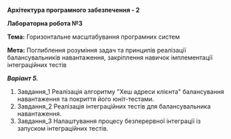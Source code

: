 **Архітектура програмного забезпечення - 2**

**Лабораторна робота №3**

**Тема:** Горизонтальне масштабування програмних систем

**Мета:** Поглиблення розуміння задач та принципів реалізації балансувальників навантаження, закріплення навичок імплементації інтеграційних тестів

_**Варіант 5.**_ 
1. Завдання_1 Реалізація алгоритму "Хеш адреси клієнта" балансування навантаження та покриття його юніт-тестами.
2. Завдання_2 Реалізація інтеграційних тестів для балансувальника навантаження.
3. Завдання_3 Налаштування процесу безперервної інтеграції із запуском інтеграційних тестів.
